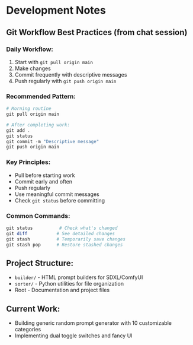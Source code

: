 # Development Notes

## Git Workflow Best Practices (from chat session)

### Daily Workflow:
1. Start with `git pull origin main`
2. Make changes
3. Commit frequently with descriptive messages
4. Push regularly with `git push origin main`

### Recommended Pattern:
```powershell
# Morning routine
git pull origin main

# After completing work:
git add .
git status
git commit -m "Descriptive message"
git push origin main
```

### Key Principles:
- Pull before starting work
- Commit early and often  
- Push regularly
- Use meaningful commit messages
- Check `git status` before committing

### Common Commands:
```powershell
git status          # Check what's changed
git diff           # See detailed changes
git stash          # Temporarily save changes
git stash pop      # Restore stashed changes
```

## Project Structure:
- `builder/` - HTML prompt builders for SDXL/ComfyUI
- `sorter/` - Python utilities for file organization
- Root - Documentation and project files

## Current Work:
- Building generic random prompt generator with 10 customizable categories
- Implementing dual toggle switches and fancy UI
